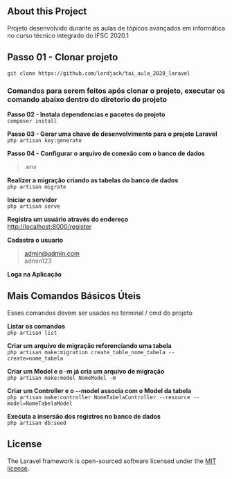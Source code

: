 ## About this Project
Projeto desenvolvido durante as aulas de tópicos avançados em informática no curso técnico integrado do IFSC 2020.1

## Passo 01 - Clonar projeto
`git clone https://github.com/lordjack/tai_aula_2020_laravel`

### Comandos para serem feitos após clonar o projeto, executar os comando abaixo dentro do diretorio do projeto

**Passo 02 - Instala dependencias e pacotes do projeto**  
`composer install`

**Passo 03 - Gerar uma chave de desenvolvimento para o projeto Laravel**  
`php artisan key:generate`

**Passo 04 - Configurar o arquivo de conexão com o banco de dados**  
 > .env

**Realizer a migração criando as tabelas do banco de dados**  
`php artisan migrate`

**Iniciar o servidor**  
`php artisan serve`

**Registra um usuário através do endereço**  
[http://localhost:8000/register](http://localhost:8000/register)

**Cadastra o usuario**  
> admin@admin.com  
> admin123

**Loga na Aplicação**

## Mais Comandos Básicos Úteis  
Esses comandos devem ser usados no terminal / cmd do projeto

**Listar os comandos**  
`php artisan list`

**Criar um arquivo de migração referenciando uma tabela**  
`php artisan make:migration create_table_nome_tabela --create=nome_tabela`

**Criar um Model e o -m já cria um arquivo de migração**  
`php artisan make:model NomeModel -m`

**Criar um Controller e o --model associa com o Model da tabela**  
`php artisan make:controller NomeTabelaController --resource --model=NomeTabelaModel`

**Executa a insersão dos registros no banco de dados**  
`php artisan db:seed`


## License

The Laravel framework is open-sourced software licensed under the [MIT license](https://opensource.org/licenses/MIT).
